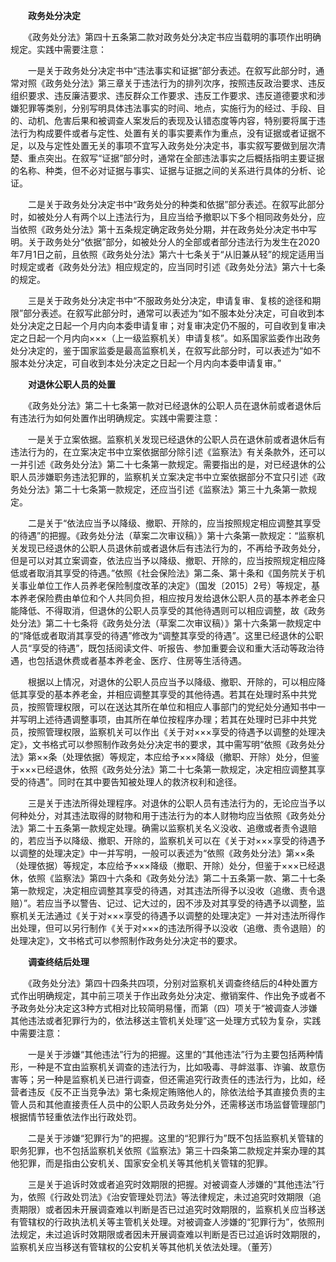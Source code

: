 　　**政务处分决定**

　　《政务处分法》第四十五条第二款对政务处分决定书应当载明的事项作出明确规定。实践中需要注意：

　　一是关于政务处分决定书中“违法事实和证据”部分表述。在叙写此部分时，通常对照《政务处分法》第三章关于违法行为的排列次序，按照违反政治要求、违反组织要求、违反廉洁要求、违反群众工作要求、违反工作要求、违反道德要求和涉嫌犯罪等类别，分别写明具体违法事实的时间、地点，实施行为的经过、手段、目的、动机、危害后果和被调查人案发后的表现及认错态度等内容，特别要将属于违法行为构成要件或者与定性、处置有关的事实要素作为重点，没有证据或者证据不足，以及与定性处置无关的事项不宜写入政务处分决定书，事实叙写要做到层次清楚、重点突出。在叙写“证据”部分时，通常在全部违法事实之后概括指明主要证据的名称、种类，但不必对证据与事实、证据与证据之间的关系进行具体的分析、论证。

　　二是关于政务处分决定书中“政务处分的种类和依据”部分表述。在叙写此部分时，如被处分人有两个以上违法行为，且应当给予撤职以下多个相同政务处分，应当依照《政务处分法》第十五条规定确定政务处分期，并在政务处分决定书中写明。关于政务处分“依据”部分，如被处分人的全部或者部分违法行为发生在2020年7月1日之前，且依照《政务处分法》第六十七条关于“从旧兼从轻”的规定适用当时规定或者《政务处分法》相应规定的，应当同时引述《政务处分法》第六十七条的规定。

　　三是关于政务处分决定书中“不服政务处分决定，申请复审、复核的途径和期限”部分表述。在叙写此部分时，通常可以表述为“如不服本处分决定，可自收到本处分决定之日起一个月内向本委申请复审；对复审决定仍不服的，可自收到复审决定之日起一个月内向×××（上一级监察机关）申请复核”。如系国家监委作出政务处分决定的，鉴于国家监委是最高监察机关，在叙写此部分时，可以表述为“如不服本处分决定，可自收到本处分决定之日起一个月内向本委申请复审。”

　　**对退休公职人员的处置**

　　《政务处分法》第二十七条第一款对已经退休的公职人员在退休前或者退休后有违法行为如何处置作出明确规定。实践中需要注意：

　　一是关于立案依据。监察机关发现已经退休的公职人员在退休前或者退休后有违法行为的，在立案决定书中立案依据部分除引述《监察法》有关条款外，还可以一并引述《政务处分法》第二十七条第一款规定。需要指出的是，对已经退休的公职人员涉嫌职务违法犯罪的，监察机关立案决定书中立案依据部分不宜只引述《政务处分法》第二十七条第一款规定，还应当引述《监察法》第三十九条第一款规定。

　　二是关于“依法应当予以降级、撤职、开除的，应当按照规定相应调整其享受的待遇”的把握。《政务处分法（草案二次审议稿）》第十六条第一款规定：“监察机关发现已经退休的公职人员退休前或者退休后有违法行为的，不再给予政务处分，但是可以对其立案调查，依法应当予以降级、撤职、开除的，应当按照规定相应降低或者取消其享受的待遇。”依照《社会保险法》第二条、第十条和《国务院关于机关事业单位工作人员养老保险制度改革的决定》（国发〔2015〕2号）等规定，基本养老保险费由单位和个人共同负担，相应按月发给退休公职人员的基本养老金只能降低、不得取消，但退休的公职人员享受的其他待遇则可以相应调整，故《政务处分法》第二十七条将《政务处分法（草案二次审议稿）》第十六条第一款规定中的“降低或者取消其享受的待遇”修改为“调整其享受的待遇”。这里已经退休的公职人员“享受的待遇”，既包括阅读文件、听报告、参加重要会议和重大活动等政治待遇，也包括退休费或者基本养老金、医疗、住房等生活待遇。

　　根据以上情况，对退休的公职人员应当予以降级、撤职、开除的，可以相应降低其享受的基本养老金，并相应调整其享受的其他待遇。若其在处理时系中共党员，按照管理权限，可以在送达其所在单位和相应人事部门的党纪处分通知书中一并写明上述待遇调整事项，由其所在单位按程序办理；若其在处理时已非中共党员，按照管理权限，监察机关可以作出《关于对×××享受的待遇予以调整的处理决定》，文书格式可以参照制作政务处分决定书的要求，其中需写明“依照《政务处分法》第××条（处理依据）等规定，本应给予×××降级（撤职、开除）处分，但鉴于×××已经退休，依照《政务处分法》第二十七条第一款规定，决定相应调整其享受的待遇”。同时在其中要告知被处理人的救济权利和途径。

　　三是关于违法所得处理程序。对退休的公职人员有违法行为的，无论应当予以何种处分，对其违法取得的财物和用于违法行为的本人财物均应当依照《政务处分法》第二十五条第一款规定处理。确需以监察机关名义没收、追缴或者责令退赔的，若应当予以降级、撤职、开除的，监察机关可以在《关于对×××享受的待遇予以调整的处理决定》中一并写明，一般可以表述为“依照《政务处分法》第××条（处理依据）等规定，本应给予×××降级（撤职、开除）处分，但鉴于×××已经退休，依照《监察法》第四十六条和《政务处分法》第二十五条第一款、第二十七条第一款规定，决定相应调整其享受的待遇，对其违法所得予以没收（追缴、责令退赔）”。若应当予以警告、记过、记大过的，因不涉及对其享受的待遇予以调整，监察机关无法通过《关于对×××享受的待遇予以调整的处理决定》一并对违法所得作出处理，但可以另行制作《关于对×××的违法所得予以没收（追缴、责令退赔）的处理决定》，文书格式可以参照制作政务处分决定书的要求。

　　**调查终结后处理**

　　《政务处分法》第四十四条共四项，分别对监察机关调查终结后的4种处置方式作出明确规定，其中前三项关于作出政务处分决定、撤销案件、作出免予或者不予政务处分决定这3种方式相对比较简明易懂，而第（四）项关于“被调查人涉嫌其他违法或者犯罪行为的，依法移送主管机关处理”这一处理方式较为复杂，实践中需要注意：

　　一是关于涉嫌“其他违法”行为的把握。这里的“其他违法”行为主要包括两种情形，一种是不宜由监察机关调查的违法行为，比如吸毒、寻衅滋事、诈骗、故意伤害等；另一种是监察机关已进行调查，但还需追究行政责任的违法行为，比如，经营者违反《反不正当竞争法》第七条规定贿赂他人的，除依法给予其直接负责的主管人员和其他直接责任人员中的公职人员政务处分外，还需移送市场监督管理部门根据情节轻重依法作出行政处罚。

　　二是关于涉嫌“犯罪行为”的把握。这里的“犯罪行为”既不包括监察机关管辖的职务犯罪，也不包括监察机关依照《监察法》第三十四条第二款规定并案办理的其他犯罪，而是指由公安机关、国家安全机关等其他机关管辖的犯罪。

　　三是关于追诉时效或者追究时效期限的把握。对被调查人涉嫌的“其他违法”行为，依照《行政处罚法》《治安管理处罚法》等法律规定，未过追究时效期限（追责期限）或者因未开展调查难以判断是否已过追究时效期限的，监察机关应当移送有管辖权的行政执法机关等主管机关处理。对被调查人涉嫌的“犯罪行为”，依照刑法规定，未过追诉时效期限或者因未开展调查难以判断是否已过追诉时效期限的，监察机关应当移送有管辖权的公安机关等其他机关依法处理。（董芳）